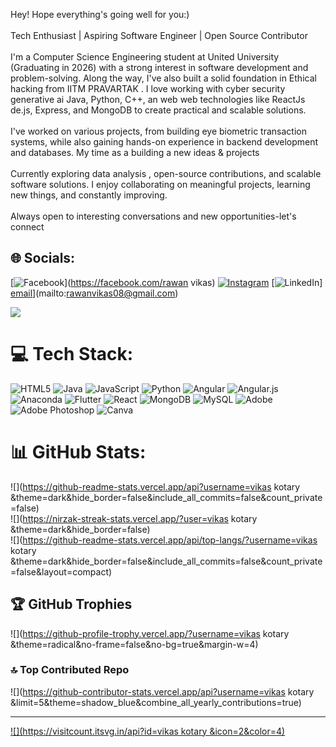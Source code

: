 Hey! Hope everything's going well for you:)<br><br>Tech Enthusiast | Aspiring Software Engineer | Open Source Contributor<br><br>I'm a Computer Science Engineering student at United  University (Graduating in 2026) with a strong interest in software development and problem-solving. Along the way, I've also built a solid foundation in Ethical hacking  from IITM PRAVARTAK . I love working with cyber security  generative ai Java, Python, C++, an web web technologies like ReactJs de.js, Express, and MongoDB to create practical and scalable solutions.<br><br>I've worked on various projects, from building eye biometric transaction  systems, while also gaining hands-on experience in backend development and databases. My time as a building a new ideas & projects <br><br>Currently exploring data analysis , open-source contributions, and scalable software solutions. I enjoy collaborating on meaningful projects, learning new things, and constantly improving.<br><br>Always open to interesting conversations and new opportunities-let's connect<br>

## 🌐 Socials:
[![Facebook](https://img.shields.io/badge/Facebook-%231877F2.svg?logo=Facebook&logoColor=white)](https://facebook.com/rawan vikas) [![Instagram](https://img.shields.io/badge/Instagram-%23E4405F.svg?logo=Instagram&logoColor=white)](https://instagram.com/rawanvikas08) [![LinkedIn](https://img.shields.io/badge/LinkedIn-%230077B5.svg?logo=linkedin&logoColor=white)] [email](https://img.shields.io/badge/Email-D14836?logo=gmail&logoColor=white)](mailto:rawanvikas08@gmail.com) 

<img src="https://mir-s3-cdn-cf.behance.net/project_modules/disp/601014116770475.6068beff4640a.gif"/>

# 💻 Tech Stack:
![HTML5](https://img.shields.io/badge/html5-%23E34F26.svg?style=for-the-badge&logo=html5&logoColor=white) ![Java](https://img.shields.io/badge/java-%23ED8B00.svg?style=for-the-badge&logo=openjdk&logoColor=white) ![JavaScript](https://img.shields.io/badge/javascript-%23323330.svg?style=for-the-badge&logo=javascript&logoColor=%23F7DF1E) ![Python](https://img.shields.io/badge/python-3670A0?style=for-the-badge&logo=python&logoColor=ffdd54) ![Angular](https://img.shields.io/badge/angular-%23DD0031.svg?style=for-the-badge&logo=angular&logoColor=white) ![Angular.js](https://img.shields.io/badge/angular.js-%23E23237.svg?style=for-the-badge&logo=angularjs&logoColor=white) ![Anaconda](https://img.shields.io/badge/Anaconda-%2344A833.svg?style=for-the-badge&logo=anaconda&logoColor=white) ![Flutter](https://img.shields.io/badge/Flutter-%2302569B.svg?style=for-the-badge&logo=Flutter&logoColor=white) ![React](https://img.shields.io/badge/react-%2320232a.svg?style=for-the-badge&logo=react&logoColor=%2361DAFB) ![MongoDB](https://img.shields.io/badge/MongoDB-%234ea94b.svg?style=for-the-badge&logo=mongodb&logoColor=white) ![MySQL](https://img.shields.io/badge/mysql-4479A1.svg?style=for-the-badge&logo=mysql&logoColor=white) ![Adobe](https://img.shields.io/badge/adobe-%23FF0000.svg?style=for-the-badge&logo=adobe&logoColor=white) ![Adobe Photoshop](https://img.shields.io/badge/adobe%20photoshop-%2331A8FF.svg?style=for-the-badge&logo=adobe%20photoshop&logoColor=white) ![Canva](https://img.shields.io/badge/Canva-%2300C4CC.svg?style=for-the-badge&logo=Canva&logoColor=white)
# 📊 GitHub Stats:
![](https://github-readme-stats.vercel.app/api?username=vikas kotary &theme=dark&hide_border=false&include_all_commits=false&count_private=false)<br/>
![](https://nirzak-streak-stats.vercel.app/?user=vikas kotary &theme=dark&hide_border=false)<br/>
![](https://github-readme-stats.vercel.app/api/top-langs/?username=vikas kotary &theme=dark&hide_border=false&include_all_commits=false&count_private=false&layout=compact)

## 🏆 GitHub Trophies
![](https://github-profile-trophy.vercel.app/?username=vikas kotary &theme=radical&no-frame=false&no-bg=true&margin-w=4)

### 🔝 Top Contributed Repo
![](https://github-contributor-stats.vercel.app/api?username=vikas kotary &limit=5&theme=shadow_blue&combine_all_yearly_contributions=true)

---
[![](https://visitcount.itsvg.in/api?id=vikas kotary &icon=2&color=4)](https://visitcount.itsvg.in)

<!-- Proudly created with GPRM ( https://gprm.itsvg.in ) -->
